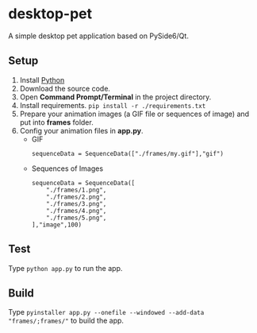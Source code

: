 # desktop-pet
A simple desktop pet application based on PySide6/Qt.

## Setup
1. Install [Python](https://www.python.org/downloads/)
2. Download the source code.
3. Open <b>Command Prompt/Terminal</b> in the project directory.
4. Install requirements. ```pip install -r ./requirements.txt```
5. Prepare your animation images (a GIF file or sequences of image) and put into <b>frames</b> folder.
6. Config your animation files in <b>app.py</b>.
    - GIF
        ```
        sequenceData = SequenceData(["./frames/my.gif"],"gif")
        ```
    - Sequences of Images
        ```
        sequenceData = SequenceData([
            "./frames/1.png",
            "./frames/2.png",
            "./frames/3.png",
            "./frames/4.png",
            "./frames/5.png",
        ],"image",100)
        ```
## Test
Type ```python app.py``` to run the app.
## Build
Type ```pyinstaller app.py --onefile --windowed --add-data "frames/;frames/"``` to build the app.